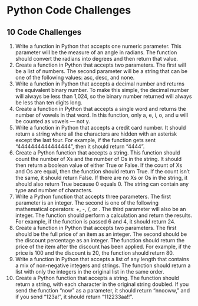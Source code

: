 # Python Code Challenges
## 10 Code Challenges
1.  Write a function in Python that accepts one numeric parameter. This parameter will be the measure of an angle in radians. The function should convert the radians into degrees and then return that value.
2.  Create a function in Python that accepts two parameters. The first will be a list of numbers. The second parameter will be a string that can be one of the following values: asc, desc, and none.
3.  Write a function in Python that accepts a decimal number and returns the equivalent binary number. To make this simple, the decimal number will always be less than 1,024, so the binary number returned will always be less than ten digits long.
4.  Create a function in Python that accepts a single word and returns the number of vowels in that word. In this function, only a, e, i, o, and u will be counted as vowels — not y.
5.  Write a function in Python that accepts a credit card number. It should return a string where all the characters are hidden with an asterisk except the last four. For example, if the function gets sent “4444444444444444”, then it should return “4444”.
6.  Create a Python function that accepts a string. This function should count the number of Xs and the number of Os in the string. It should then return a boolean value of either True or False. If the count of Xs and Os are equal, then the function should return True. If the count isn’t the same, it should return False. If there are no Xs or Os in the string, it should also return True because 0 equals 0. The string can contain any type and number of characters.
7.  Write a Python function that accepts three parameters. The first parameter is an integer. The second is one of the following mathematical operators: +, -, /, or . The third parameter will also be an integer. The function should perform a calculation and return the results. For example, if the function is passed 6 and 4, it should return 24.
8.  Create a function in Python that accepts two parameters. The first should be the full price of an item as an integer. The second should be the discount percentage as an integer. The function should return the price of the item after the discount has been applied. For example, if the price is 100 and the discount is 20, the function should return 80.
9.  Write a function in Python that accepts a list of any length that contains a mix of non-negative integers and strings. The function should return a list with only the integers in the original list in the same order.
10. Create a Python function that accepts a string. The function should return a string, with each character in the original string doubled. If you send the function “now” as a parameter, it should return “nnooww,” and if you send “123a!”, it should return “112233aa!!”.
